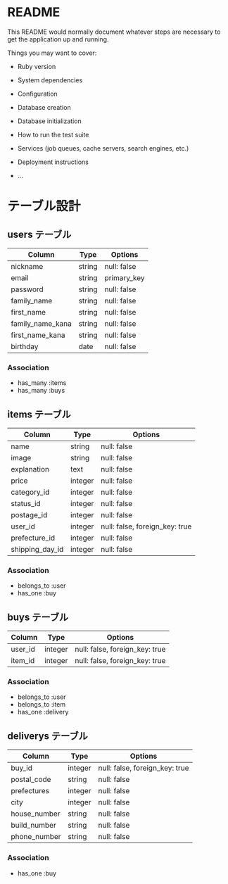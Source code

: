 # README

This README would normally document whatever steps are necessary to get the
application up and running.

Things you may want to cover:

* Ruby version

* System dependencies

* Configuration

* Database creation

* Database initialization

* How to run the test suite

* Services (job queues, cache servers, search engines, etc.)

* Deployment instructions

* ...

# テーブル設計

## users テーブル

| Column           | Type    | Options     |
| ---------------- | ------- | ----------- |
| nickname         | string  | null: false |
| email            | string  | primary_key |
| password         | string  | null: false |
| family_name      | string  | null: false |
| first_name       | string  | null: false |
| family_name_kana | string  | null: false |
| first_name_kana  | string  | null: false |
| birthday         | date    | null: false |

### Association

- has_many :items
- has_many :buys



## items テーブル

| Column          | Type    | Options                        |
| --------------- | ------- | ------------------------------ |
| name            | string  | null: false                    |
| image           | string  | null: false                    |
| explanation     | text    | null: false                    |
| price           | integer | null: false                    |
| category_id     | integer | null: false                    |
| status_id       | integer | null: false                    |
| postage_id      | integer | null: false                    |
| user_id         | integer | null: false, foreign_key: true |
| prefecture_id   | integer | null: false                    |
| shipping_day_id | integer | null: false                    |

### Association

- belongs_to :user
- has_one :buy



## buys テーブル

| Column  | Type    | Options                        |
| ------- | ------- | ------------------------------ |
| user_id | integer | null: false, foreign_key: true |
| item_id | integer | null: false, foreign_key: true |

### Association

- belongs_to :user
- belongs_to :item
- has_one :delivery


## deliverys テーブル

| Column       | Type    | Options                        |
| ------------ | ------- | ------------------------------ |
| buy_id       | integer | null: false, foreign_key: true |
| postal_code  | string  | null: false                    |
| prefectures  | integer | null: false                    |
| city         | integer | null: false                    |
| house_number | string  | null: false                    |
| build_number | string  | null: false                    |
| phone_number | string  | null: false                    |


### Association

- has_one :buy

